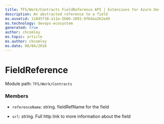 ```yaml
---
title: TFS/Work/Contracts FieldReference API | Extensions for Azure DevOps Services
description: An abstracted reference to a field
ms.assetid: 11845f38-a11a-5b66-1891-9f6daa262ed9
ms.technology: devops-ecosystem
generated: true
author: chcomley
ms.topic: article
ms.author: chcomley
ms.date: 08/04/2016
---
```


# FieldReference

Module path: `TFS/Work/Contracts`

### Members

- `referenceName`: string. fieldRefName for the field

- `url`: string. Full http link to more information about the field
